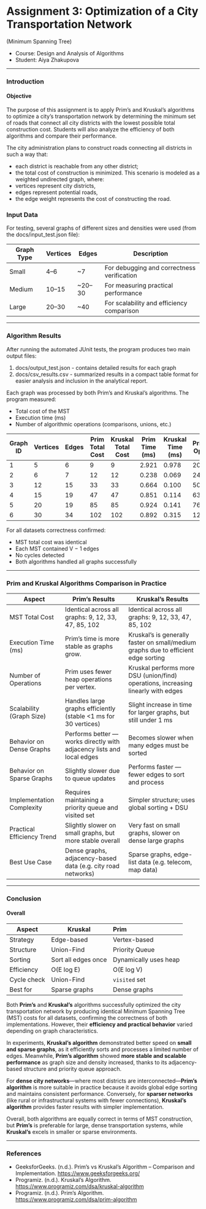 # Assignment 3: Optimization of a City Transportation Network
(Minimum Spanning Tree) 

* Course: Design and Analysis of Algorithms 
* Student: Aiya Zhakupova  

---
### Introduction

#### Objective
The purpose of this assignment is to apply Prim’s and Kruskal’s algorithms to
optimize a city’s transportation network by determining the minimum set of roads that
connect all city districts with the lowest possible total construction cost. Students will
also analyze the efficiency of both algorithms and compare their performance.

The city administration plans to construct roads connecting all districts in such a way
that:
* each district is reachable from any other district;
* the total cost of construction is minimized.
This scenario is modeled as a weighted undirected graph, where:
* vertices represent city districts,
* edges represent potential roads,
* the edge weight represents the cost of constructing the road.

### Input Data  
For testing, several graphs of different sizes and densities were used (from the docs/input_test.json file):

| Graph Type | Vertices | Edges | Description                                             |
| ---------- | -------- | --- |---------------------------------------------------------|
| Small      | 4–6      | ~7  | For debugging and correctness verification              |
| Medium     | 10–15    | ~20–30 | For measuring practical performance                     |
| Large      | 20–30    | ~40 | For scalability and efficiency comparison               |

---
### Algorithm Results

After running the automated JUnit tests, the program produces two main output files:
1. docs/output_test.json - contains detailed results for each graph
2. docs/csv_results.csv - summarized results in a compact table format for easier analysis and inclusion in the analytical report.


Each graph was processed by both Prim’s and Kruskal’s algorithms.
The program measured:
* Total cost of the MST
* Execution time (ms)
* Number of algorithmic operations (comparisons, unions, etc.)

| Graph ID | Vertices | Edges | Prim Total Cost | Kruskal Total Cost | Prim Time (ms) | Kruskal Time (ms) | Prim Ops | Kruskal Ops |
| -------- | -------- | ----- | --------------- | ------------------ | -------------- | ----------------- | -------- | ----------- |
| 1        | 5        | 6     | 9               | 9                  | 2.921          | 0.978             | 20       | 39          |
| 2        | 6        | 7     | 12              | 12                 | 0.238          | 0.069             | 24       | 51          |
| 3        | 12       | 15    | 33              | 33                 | 0.664          | 0.100             | 50       | 112         |
| 4        | 15       | 19    | 47              | 47                 | 0.851          | 0.114             | 63       | 145         |
| 5        | 20       | 19    | 85              | 85                 | 0.924          | 0.141             | 76       | 179         |
| 6        | 30       | 34    | 102             | 102                | 0.892          | 0.315             | 121      | 281         |

For all datasets correctness confirmed:

* MST total cost was identical 
* Each MST contained V − 1 edges 
* No cycles detected 
* Both algorithms handled all graphs successfully

---

### Prim and Kruskal Algorithms Comparison in Practice

| Aspect                     | Prim’s Results                                                        | Kruskal’s Results                                                                  |
| -------------------------- |-----------------------------------------------------------------------|------------------------------------------------------------------------------------|
| MST Total Cost             | Identical across all graphs: 9, 12, 33, 47, 85, 102                   | Identical across all graphs: 9, 12, 33, 47, 85, 102                                |
| Execution Time (ms)        | Prim’s time is more stable as graphs grow.                            | Kruskal’s is generally faster on small/medium graphs due to efficient edge sorting |
| Number of Operations       | Prim uses fewer heap operations per vertex.                           | Kruskal performs more DSU (union/find) operations, increasing linearly with edges  |
| Scalability (Graph Size)   | Handles large graphs efficiently (stable <1 ms for 30 vertices)       | Slight increase in time for larger graphs, but still under 1 ms                    |
| Behavior on Dense Graphs   | Performs better — works directly with adjacency lists and local edges | Becomes slower when many edges must be sorted                                      |
| Behavior on Sparse Graphs  | Slightly slower due to queue updates                                  | Performs faster — fewer edges to sort and process                                  |
| Implementation Complexity  | Requires maintaining a priority queue and visited set                 | Simpler structure; uses global sorting + DSU                                       |
| Practical Efficiency Trend | Slightly slower on small graphs, but more stable overall              | Very fast on small graphs, slower on dense large graphs                            |
| Best Use Case              | Dense graphs, adjacency-based data (e.g. city road networks)          | Sparse graphs, edge-list data (e.g. telecom, map data)                             |

---
### Conclusion

#### Overall

| Aspect    | Kruskal               | Prim                |
|-----------|-----------------------|:--------------------|
| Strategy  | Edge-based            | Vertex-based        |
| Structure | Union-Find            | Priority Queue      |
| Sorting   | Sort all edges once   | Dynamically uses heap |
| Efficiency | O(E log E)            | O(E log V)          |
| Cycle check | Union-Find            | `visited` set       |
| Best for  |         Sparse graphs | Dense graphs        |

Both **Prim’s** and **Kruskal’s** algorithms successfully optimized the city transportation network by producing identical Minimum Spanning Tree (MST) costs for all datasets, confirming the correctness of both implementations.
However, their **efficiency and practical behavior** varied depending on graph characteristics.

In experiments, **Kruskal’s algorithm** demonstrated better speed on **small and sparse graphs**, as it efficiently sorts and processes a limited number of edges.
Meanwhile, **Prim’s algorithm** showed **more stable and scalable performance** as graph size and density increased, thanks to its adjacency-based structure and priority queue approach.

For **dense city networks**—where most districts are interconnected—**Prim’s algorithm** is more suitable in practice because it avoids global edge sorting and maintains consistent performance.
Conversely, for **sparser networks** (like rural or infrastructural systems with fewer connections), **Kruskal’s algorithm** provides faster results with simpler implementation.

Overall, both algorithms are equally correct in terms of MST construction, but **Prim’s** is preferable for large, dense transportation systems, while **Kruskal’s** excels in smaller or sparse environments.

---
### References
* GeeksforGeeks. (n.d.). Prim’s vs Kruskal’s Algorithm – Comparison and
  Implementation.  https://www.geeksforgeeks.org/
* Programiz. (n.d.). Kruskal’s Algorithm. https://www.programiz.com/dsa/kruskal-algorithm 
* Programiz. (n.d.). Prim’s Algorithm.  https://www.programiz.com/dsa/prim-algorithm


